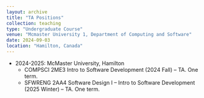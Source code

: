 ```yaml
---
layout: archive
title: "TA Positions"
collection: teaching
type: "Undergraduate Course"
venue: "Mcmaster University 1, Department of Computing and Software"
date: 2024-09-03
location: "Hamilton, Canada"
---
```

* 2024-2025: McMaster University, Hamilton  
  * COMPSCI 2ME3 Intro to Software Development (2024 Fall) – TA. One term.  
  * SFWRENG 2AA4 Software Design I – Intro to Software Development (2025 Winter) – TA. One term.

